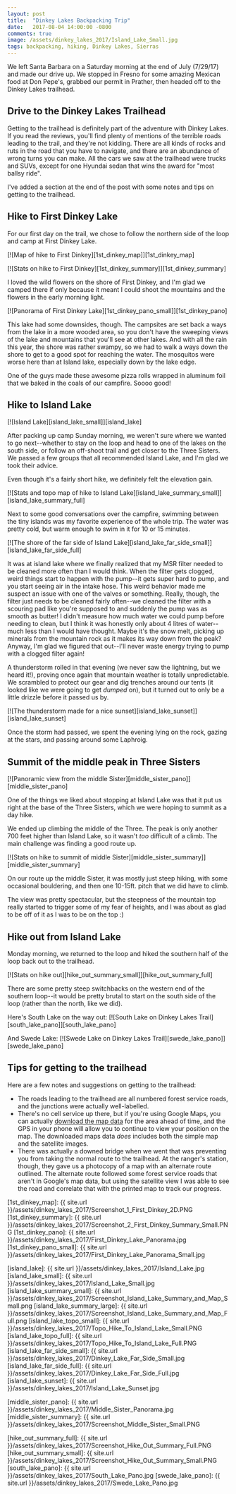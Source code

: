 ```yaml
---
layout: post
title:  "Dinkey Lakes Backpacking Trip"
date:   2017-08-04 14:00:00 -0800
comments: true
image: /assets/dinkey_lakes_2017/Island_Lake_Small.jpg
tags: backpacking, hiking, Dinkey Lakes, Sierras
---
```


We left Santa Barbara on a Saturday morning at the end of July (7/29/17) and made our drive up. We stopped in Fresno for some amazing Mexican food at Don Pepe's, grabbed our permit in Prather, then headed off to the Dinkey Lakes trailhead.

## Drive to the Dinkey Lakes Trailhead

Getting to the trailhead is definitely part of the adventure with Dinkey Lakes. If you read the reviews, you'll find plenty of mentions of the terrible roads leading to the trail, and they're not kidding. There are all kinds of rocks and ruts in the road that you have to navigate, and there are an abundance of wrong turns you can make. All the cars we saw at the trailhead were trucks and SUVs, except for one Hyundai sedan that wins the award for "most ballsy ride".

I've added a section at the end of the post with some notes and tips on getting to the trailhead.

## Hike to First Dinkey Lake

For our first day on the trail, we chose to follow the northern side of the loop and camp at First Dinkey Lake. 

[![Map of hike to First Dinkey][1st_dinkey_map]][1st_dinkey_map]

[![Stats on hike to First Dinkey][1st_dinkey_summary]][1st_dinkey_summary]

I loved the wild flowers on the shore of First Dinkey, and I'm glad we camped there if only because it meant I could shoot the mountains and the flowers in the early morning light.

[![Panorama of First Dinkey Lake][1st_dinkey_pano_small]][1st_dinkey_pano]

This lake had some downsides, though. The campsites are set back a ways from the lake in a more wooded area, so you don't have the sweeping views of the lake and mountains that you'll see at other lakes. And with all the rain this year, the shore was rather swampy, so we had to walk a ways down the shore to get to a good spot for reaching the water. The mosquitos were worse here than at Island lake, especially down by the lake edge.

One of the guys made these awesome pizza rolls wrapped in aluminum foil that we baked in the coals of our campfire. Soooo good!

## Hike to Island Lake

[![Island Lake][island_lake_small]][island_lake]

After packing up camp Sunday morning, we weren't sure where we wanted to go next--whether to stay on the loop and head to one of the lakes on the south side, or follow an off-shoot trail and get closer to the Three Sisters. We passed a few groups that all recommended Island Lake, and I'm glad we took their advice.

Even though it's a fairly short hike, we definitely felt the elevation gain.

[![Stats and topo map of hike to Island Lake][island_lake_summary_small]][island_lake_summary_full] 

Next to some good conversations over the campfire, swimming between the tiny islands was my favorite experience of the whole trip. The water was pretty cold, but warm enough to swim in it for 10 or 15 minutes.

[![The shore of the far side of Island Lake][island_lake_far_side_small]][island_lake_far_side_full]

It was at island lake where we finally realized that my MSR filter needed to be cleaned more often than I would think. When the filter gets clogged, weird things start to happen with the pump--it gets super hard to pump, and you start seeing air in the intake hose. This weird behavior made me suspect an issue with one of the valves or something. Really, though, the filter just needs to be cleaned fairly often--we cleaned the filter with a scouring pad like you're supposed to and suddenly the pump was as smooth as butter! I didn't measure how much water we could pump before needing to clean, but I think it was honestly only about 4 litres of water--much less than I would have thought. Maybe it's the snow melt, picking up minerals from the mountain rock as it makes its way down from the peak? Anyway, I'm glad we figured that out--I'll never waste energy trying to pump with a clogged filter again!

A thunderstorm rolled in that evening (we never saw the lightning, but we heard it!), proving once again that mountain weather is totally unpredictable. We scrambled to protect our gear and dig trenches around our tents (it looked like we were going to get *dumped* on), but it turned out to only be a little drizzle before it passed us by. 

[![The thunderstorm made for a nice sunset][island_lake_sunset]][island_lake_sunset]

Once the storm had passed, we spent the evening lying on the rock, gazing at the stars, and passing around some Laphroig. 

## Summit of the middle peak in Three Sisters

[![Panoramic view from the middle Sister][middle_sister_pano]][middle_sister_pano]

One of the things we liked about stopping at Island Lake was that it put us right at the base of the Three Sisters, which we were hoping to summit as a day hike.

We ended up climbing the middle of the Three. The peak is only another 700 feet higher than Island Lake, so it wasn't *too* difficult of a climb. The main challenge was finding a good route up.

[![Stats on hike to summit of middle Sister][middle_sister_summary]][middle_sister_summary]

On our route up the middle Sister, it was mostly just steep hiking, with some occasional bouldering, and then one 10-15ft. pitch that we did have to climb.

The view was pretty spectacular, but the steepness of the mountain top really started to trigger some of my fear of heights, and I was about as glad to be off of it as I was to be on the top :)

## Hike out from Island Lake
Monday morning, we returned to the loop and hiked the southern half of the loop back out to the trailhead.

[![Stats on hike out][hike_out_summary_small]][hike_out_summary_full] 

There are some pretty steep switchbacks on the western end of the southern loop--it would be pretty brutal to start on the south side of the loop (rather than the north, like we did). 

Here's South Lake on the way out:
[![South Lake on Dinkey Lakes Trail][south_lake_pano]][south_lake_pano]

And Swede Lake:
[![Swede Lake on Dinkey Lakes Trail][swede_lake_pano]][swede_lake_pano]

## Tips for getting to the trailhead

Here are a few notes and suggestions on getting to the trailhead:

* The roads leading to the trailhead are all numbered forest service roads, and the junctions were actually well-labelled. 
* There's no cell service up there, but if you're using Google Maps, you can actually [download the map data](https://support.google.com/maps/answer/6291838?co=GENIE.Platform%3DiOS&hl=en) for the area ahead of time, and the GPS in your phone will allow you to continue to view your position on the map. The downloaded maps data *does* includes both the simple map and the satellite images.
* There was actually a downed bridge when we went that was preventing you from taking the normal route to the trailhead. At the ranger's station, though, they gave us a photocopy of a map with an alternate route outlined. The alternate route followed some forest service roads that aren't in Google's map data, but using the satellite view I was able to see the road and correlate that with the printed map to track our progress.

[1st_dinkey_map]: {{ site.url }}/assets/dinkey_lakes_2017/Screenshot_1_First_Dinkey_2D.PNG
[1st_dinkey_summary]: {{ site.url }}/assets/dinkey_lakes_2017/Screenshot_2_First_Dinkey_Summary_Small.PNG
[1st_dinkey_pano]: {{ site.url }}/assets/dinkey_lakes_2017/First_Dinkey_Lake_Panorama.jpg
[1st_dinkey_pano_small]: {{ site.url }}/assets/dinkey_lakes_2017/First_Dinkey_Lake_Panorama_Small.jpg

[island_lake]: {{ site.url }}/assets/dinkey_lakes_2017/Island_Lake.jpg
[island_lake_small]: {{ site.url }}/assets/dinkey_lakes_2017/Island_Lake_Small.jpg
[island_lake_summary_small]: {{ site.url }}/assets/dinkey_lakes_2017/Screenshot_Island_Lake_Summary_and_Map_Small.png
[island_lake_summary_large]: {{ site.url }}/assets/dinkey_lakes_2017/Screenshot_Island_Lake_Summary_and_Map_Full.png
[island_lake_topo_small]: {{ site.url }}/assets/dinkey_lakes_2017/Topo_Hike_To_Island_Lake_Small.PNG
[island_lake_topo_full]: {{ site.url }}/assets/dinkey_lakes_2017/Topo_Hike_To_Island_Lake_Full.PNG
[island_lake_far_side_small]: {{ site.url }}/assets/dinkey_lakes_2017/Dinkey_Lake_Far_Side_Small.jpg
[island_lake_far_side_full]: {{ site.url }}/assets/dinkey_lakes_2017/Dinkey_Lake_Far_Side_Full.jpg
[island_lake_sunset]: {{ site.url }}/assets/dinkey_lakes_2017/Island_Lake_Sunset.jpg

[middle_sister_pano]: {{ site.url }}/assets/dinkey_lakes_2017/Middle_Sister_Panorama.jpg
[middle_sister_summary]: {{ site.url }}/assets/dinkey_lakes_2017/Screenshot_Middle_Sister_Small.PNG

[hike_out_summary_full]: {{ site.url }}/assets/dinkey_lakes_2017/Screenshot_Hike_Out_Summary_Full.PNG
[hike_out_summary_small]: {{ site.url }}/assets/dinkey_lakes_2017/Screenshot_Hike_Out_Summary_Small.PNG
[south_lake_pano]: {{ site.url }}/assets/dinkey_lakes_2017/South_Lake_Pano.jpg
[swede_lake_pano]: {{ site.url }}/assets/dinkey_lakes_2017/Swede_Lake_Pano.jpg